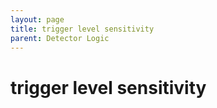 ```yaml
---
layout: page
title: trigger level sensitivity
parent: Detector Logic
---
```


# trigger level sensitivity



